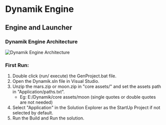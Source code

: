 # Dynamik Engine
## Engine and Launcher

### Dynamik Engine Architecture
![Dynamik Engine Architecture](https://github.com/DhirajWishal/Dynamik/blob/master/docs/Dynamik%20Engine%20Architecture.png)

### First Run:
1. Double click (run/ execute) the GenProject.bat file.
2. Open the Dynamik.sln file in Visual Studio.
3. Unzip the mars.zip or moon.zip in "core assets/" and set the assets path in "Application/paths.txt".
   - Eg: E:/Dynamik/core assets/moon    (single quotes or double quotes are not needed)
4. Select "Application" in the Solution Explorer as the StartUp Project if not selected by default.
5. Run the Build and Run the solution. 
